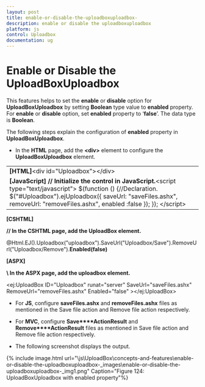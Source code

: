```yaml
---
layout: post
title: enable-or-disable-the-uploadboxuploadbox-
description: enable or disable the uploadboxuploadbox 
platform: js
control: Uploadbox
documentation: ug
---
```


# Enable or Disable the UploadBoxUploadbox 

This features helps to set the **enable** or **disable** option for **UploadBoxUploadbox** by setting **Boolean** type value to **enabled** property. For **enable** or **disable** option, set **enabled** property to ‘**false**’. The data type is **Boolean**.

The following steps explain the configuration of **enabled** property in **UploadBoxUploadbox**. 

* In the **HTML** page, add the **&lt;div&gt;** element to configure the **UploadBoxUploadbox** element.



<table>
<tr>
<td>
<b>[HTML]</b>&lt;div id="Uploadbox"&gt;&lt;/div&gt;</td></tr>
<tr>
<td>
<b>[JavaScript]</b>  <b>// Initialize the control in JavaScript.</b>&lt;script type="text/javascript"&gt;        $(function () {//Declaration.            $("#Uploadbox").ejUploadbox({                saveUrl: "saveFiles.ashx",                removeUrl: "removeFiles.ashx",                enabled :false            });         });    &lt;/script&gt;</td></tr>
</table>


**[CSHTML]**

**// In the CSHTML page, add the UploadBox element.**



@Html.EJ().Uploadbox("uploadbox").SaveUrl("Uploadbox/Save").RemoveUrl("Uploadbox/Remove").**Enabled(false)**



**[ASPX]**

**\\ In the ASPX page, add the uploadbox element.**



&lt;ej:UploadBox ID="Uploadbox" runat="server" SaveUrl="saveFiles.ashx" RemoveUrl="removeFiles.ashx" Enabled="false" &gt;&lt;/ej:UploadBox&gt;



* For **JS**, configure **saveFiles.ashx** and **removeFiles.ashx** files as mentioned in the Save file action and Remove file action respectively. 

* For **MVC**, configure **Save****ActionResult** and **Remove****ActionResult** files as mentioned in Save file action and Remove file action respectively.

* The following screenshot displays the output.

{% include image.html url="\js\UploadBox\concepts-and-features\enable-or-disable-the-uploadboxuploadbox-_images\enable-or-disable-the-uploadboxuploadbox-_img1.png" Caption="Figure 124: UploadBoxUploadbox with enabled property"%}

